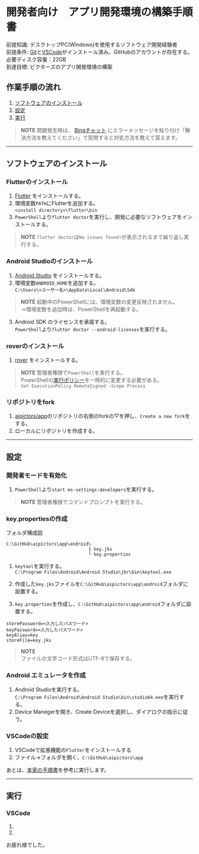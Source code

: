 # 開発者向け　アプリ開発環境の構築手順書

前提知識: デスクトップPC(Windows)を使用するソフトウェア開発経験者  
前提条件:  [Git](https://git-scm.com/)と[VSCode](https://code.visualstudio.com/)がインストール済み。GitHubのアカウントが存在する。  
必要ディスク容量：22GB  
到達目標: ピクターズのアプリ開発環境の構築  
<!-- 容量計算
Flutter…2.07 GB
Android Studio…8 GB
https://developer.android.com/studio/install?hl=ja#windows
Android avd…8.64 GB
リポジトリ…20.4 MB
-->
## 作業手順の流れ
1. [ソフトウェアのインストール](#ソフトウェアのインストール)
1. [設定](#設定)
1. [実行](#実行)

> **NOTE**
> 問題発生時は、
[Bingチャット](https://www.microsoft.com/ja-jp/edge/features/bing-chat?form=MT00D8)
にエラーメッセージを貼り付け「解決方法を教えてください」で質問すると対処方法を教えて貰えます。

---

## ソフトウェアのインストール
### Flutterのインストール
1. [Flutter](https://docs.flutter.dev/get-started/install/windows) をインストールする。
1.  環境変数`PATH`にFlutterを追加する。   
   `<install directory>\flutter\bin`
1. `PowerShell`より`flutter doctor`を実行し、開発に必要なソフトウェアをインストールする。
> **NOTE**
> `flutter doctor`は`No issues found!`が表示されるまで繰り返し実行する。

### Android Studioのインストール
1. [Android Studio](https://docs.flutter.dev/get-started/install/windows#android-setup) をインストールする。
1. 環境変数`ANDROID_HOME`を追加する。  
`C:\Users\<ユーザー名>\AppData\Local\Android\Sdk`  
> **NOTE**
> 起動中のPowerShellには、環境変数の変更反映されません。  
> →環境変数を追加時は、PowerShellを再起動する。 
3. Android SDK のライセンスを承諾する。  
  `PowerShell`より`flutter doctor --android-licenses`を実行する。

### roverのインストール
1. [rover](https://www.apollographql.com/docs/rover/getting-started/#windows-powershell-installer)  をインストールする。
> **NOTE**
> 管理者権限で`PowerShell`を実行する。  
> PowerShellの[実行ポリシー](https://learn.microsoft.com/ja-jp/powershell/module/microsoft.powershell.core/about/about_execution_policies)を一時的に変更する必要がある。    
> `Set-ExecutionPolicy RemoteSigned -Scope Process`

### リポジトリをfork
1. [aipictors/app](https://github.com/aipictors/app)のリポジトリの右側のforkの▽を押し、`Create a new fork`をする。
1. ローカルにリポジトリを作成する。

---

## 設定
### 開発者モードを有効化
1. `PowerShell`より`start ms-settings:developers`を実行する。
> **NOTE**
> 管理者権限でコマンドプロンプトを実行する。 

### key.propertiesの作成
フォルダ構成図
```
C:\GitHub\aipictors\app\android\
                               ├ key.jks
                               └ key.properties
```

1. `keytool`を実行する。  
`C:\Program Files\Android\Android Studio\jbr\bin\keytool.exe`
2. 作成した`key.jks`ファイルを`C:\GitHub\aipictors\app\android`フォルダに設置する。

3. `key.properties`を作成し、`C:\GitHub\aipictors\app\android`フォルダに設置する。
```key.properties
storePassword=<入力したパスワード>
keyPassword=<入力したパスワード>
keyAlias=key  
storeFile=key.jks  
```
> **NOTE**  
> ファイルの文字コード形式はUTF-8で保存する。

### Android エミュレータを作成
1. Android Studioを実行する。  
`C:\Program Files\Android\Android Studio\bin\studio64.exe`を実行する。  
1. Device Manegerを開き、Create Deviceを選択し、ダイアログの指示に従う。  

### VSCodeの設定
1. VSCodeで拡張機能の`Flutter`をインストールする
1. ファイル→フォルダを開く、`C:\GitHub\aipictors\app`

あとは、[本家の手順書](https://github.com/aipictors/app/blob/main/README.md)を参考に実行します。

---

## 実行
### VSCode
1. 
1. 

お疲れ様でした。
